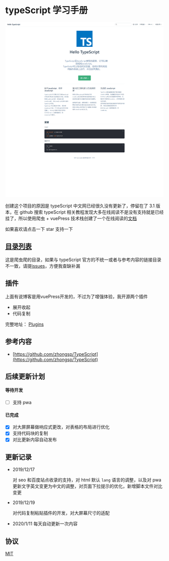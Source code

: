 # typeScript 学习手册

![demo](/public/imgage/hean.png)

创建这个项目的原因是 typeScript 中文网已经很久没有更新了，停留在了 3.1 版本，在 github 搜索 typeScript 相关教程发现大多在线阅读不是没有支持就是已经挂了，所以使用爬虫 + vuePress 技术栈创建了一个在线阅读的[文档](https://bosens-china.github.io/Typescript-manual/)

如果喜欢请点击一下 star 支持一下

## [目录列表](/dir.md)

这是爬虫爬的目录，如果与 typeScript 官方的不统一或者与参考内容的链接目录不一致，请提[issues](https://github.com/bosens-China/Typescript-manual/issues)，方便我查缺补漏

## 插件
上面有说博客是用vuePress开发的，不过为了增强体验，我开源两个插件
- 展开收起
- 代码复制

完整地址： [Plugins](/Plugins)


## 参考内容

- [https://github.com/zhongsp/TypeScript](https://github.com/zhongsp/TypeScript)

## 后续更新计划

#### 等待开发

- [ ] 支持 pwa

#### 已完成

- [x] 对大屏屏幕做响应式更改，对表格的布局进行优化
- [x] 支持代码块的复制
- [x] 对比更新内容自动发布

## 更新记录

- 2019/12/17

  对 seo 和百度站点收录的支持，对 html 默认 `lang` 语言的调整，以及对 pwa 更新文字英文变更为中文的调整，对页面下拉提示的优化，新增脚本文件对比变更

- 2019/12/19

  对代码复制粘贴插件的开发，对大屏幕尺寸的适配

- 2020/1/11
  每天自动更新一次内容

## 协议

[MIT](/License)
